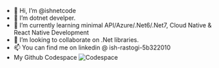 - 👋 Hi, I’m @ishnetcode
- 👀 I’m dotnet develper.
- 🌱 I’m currently learning minimal API/Azure/.Net6/.Net7, Cloud Native & React Native Development
- 💞️ I’m looking to collaborate on .Net libraries.
- 📫 You can find me on linkedin @ ish-rastogi-5b322010
-  My Github Codespace ![Codespace](https://ishnetcode-super-adventure-wq7pxw9pq67fg55j.github.dev/)

<!---
ishnetcode/ishnetcode is a ✨ special ✨ repository because its `README.md` (this file) appears on your GitHub profile.
You can click the Preview link to take a look at your changes.
--->
